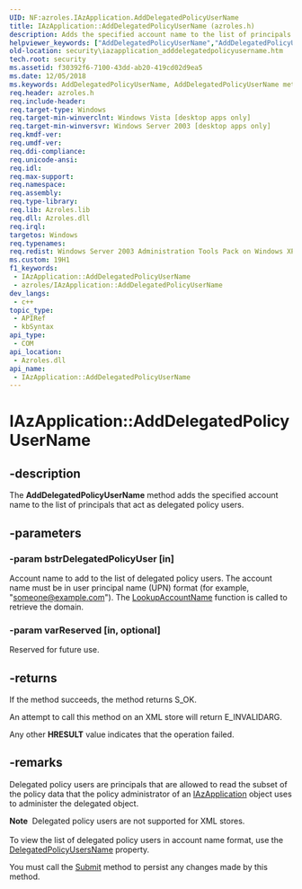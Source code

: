 ```yaml
---
UID: NF:azroles.IAzApplication.AddDelegatedPolicyUserName
title: IAzApplication::AddDelegatedPolicyUserName (azroles.h)
description: Adds the specified account name to the list of principals that act as delegated policy users.
helpviewer_keywords: ["AddDelegatedPolicyUserName","AddDelegatedPolicyUserName method [Security]","AddDelegatedPolicyUserName method [Security]","AzApplication object","AddDelegatedPolicyUserName method [Security]","IAzApplication interface","AzApplication object [Security]","AddDelegatedPolicyUserName method","IAzApplication interface [Security]","AddDelegatedPolicyUserName method","IAzApplication.AddDelegatedPolicyUserName","IAzApplication::AddDelegatedPolicyUserName","azroles/IAzApplication::AddDelegatedPolicyUserName","security.iazapplication_adddelegatedpolicyusername"]
old-location: security\iazapplication_adddelegatedpolicyusername.htm
tech.root: security
ms.assetid: f30392f6-7100-43dd-ab20-419cd02d9ea5
ms.date: 12/05/2018
ms.keywords: AddDelegatedPolicyUserName, AddDelegatedPolicyUserName method [Security], AddDelegatedPolicyUserName method [Security],AzApplication object, AddDelegatedPolicyUserName method [Security],IAzApplication interface, AzApplication object [Security],AddDelegatedPolicyUserName method, IAzApplication interface [Security],AddDelegatedPolicyUserName method, IAzApplication.AddDelegatedPolicyUserName, IAzApplication::AddDelegatedPolicyUserName, azroles/IAzApplication::AddDelegatedPolicyUserName, security.iazapplication_adddelegatedpolicyusername
req.header: azroles.h
req.include-header: 
req.target-type: Windows
req.target-min-winverclnt: Windows Vista [desktop apps only]
req.target-min-winversvr: Windows Server 2003 [desktop apps only]
req.kmdf-ver: 
req.umdf-ver: 
req.ddi-compliance: 
req.unicode-ansi: 
req.idl: 
req.max-support: 
req.namespace: 
req.assembly: 
req.type-library: 
req.lib: Azroles.lib
req.dll: Azroles.dll
req.irql: 
targetos: Windows
req.typenames: 
req.redist: Windows Server 2003 Administration Tools Pack on Windows XP
ms.custom: 19H1
f1_keywords:
 - IAzApplication::AddDelegatedPolicyUserName
 - azroles/IAzApplication::AddDelegatedPolicyUserName
dev_langs:
 - c++
topic_type:
 - APIRef
 - kbSyntax
api_type:
 - COM
api_location:
 - Azroles.dll
api_name:
 - IAzApplication::AddDelegatedPolicyUserName
---
```


# IAzApplication::AddDelegatedPolicyUserName


## -description

The <b>AddDelegatedPolicyUserName</b> method adds the specified account name to the list of principals that act as delegated policy users.

## -parameters

### -param bstrDelegatedPolicyUser [in]

Account name to add to the list of delegated policy users. The account name must be in user principal name (UPN) format (for example, "someone@example.com"). The <a href="/windows/desktop/api/winbase/nf-winbase-lookupaccountnamea">LookupAccountName</a> function is called to retrieve the domain.

### -param varReserved [in, optional]

Reserved for future use.

## -returns

 If the method succeeds, the method returns S_OK.

An attempt to call this method on an XML store will return E_INVALIDARG.

Any other <b>HRESULT</b> value indicates that the operation failed.

## -remarks

Delegated policy users are principals that are allowed to read the subset of the policy data that the policy administrator of an <a href="/windows/desktop/api/azroles/nn-azroles-iazapplication">IAzApplication</a> object uses to administer the delegated object.

<div class="alert"><b>Note</b>  Delegated policy users are not supported for XML stores.</div>
<div> </div>
To view the list of delegated policy users in account name format, use the <a href="/windows/desktop/api/azroles/nf-azroles-iazapplication-get_delegatedpolicyusersname">DelegatedPolicyUsersName</a> property.

You must call the <a href="/windows/desktop/api/azroles/nf-azroles-iazapplication-submit">Submit</a> method to persist any changes made by this method.

